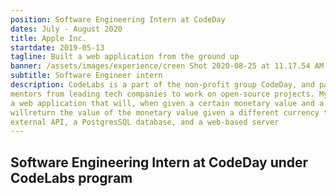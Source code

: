 ```yaml
---
position: Software Engineering Intern at CodeDay
dates: July - August 2020
title: Apple Inc.
startdate: 2019-05-13
tagline: Built a web application from the ground up
banner: /assets/images/experience/creen Shot 2020-08-25 at 11.17.54 AM.png
subtitle: Software Engineer intern
description: CodeLabs is a part of the non-profit group CodeDay, and pairs up students with
mentors from leading tech companies to work on open-source projects. My project was
a web application that will, when given a certain monetary value and a currency type,
willreturn the value of the monetary value given a different currency type using an
external API, a PostgresSQL database, and a web-based server
---
```


## Software Engineering Intern at CodeDay under CodeLabs program
